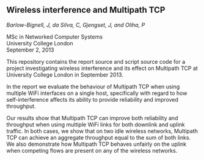 ## Wireless interference and Multipath TCP
*Barlow-Bignell, J, da Silva, C, Gjengset, J, and Oliha, P*

MSc in Networked Computer Systems  
University College London  
September 2, 2013

This repository contains the report source and script source code for a project
investigating wireless interference and its effect on Multipath TCP at
University College London in September 2013.

In the report we evaluate the behaviour of Multipath TCP when using multiple
WiFi interfaces on a single host, specifically with regard to how
self-interference affects its ability to provide reliability and improved
throughput.

Our results show that Multipath TCP can improve both reliability and throughput
when using multiple WiFi links for both downlink and uplink traffic. In both
cases, we show that on two idle wireless networks, Multipath TCP can achieve an
aggregate throughput equal to the sum of both links. We also demonstrate how
Multipath TCP behaves unfairly on the uplink when competing flows are present on
any of the wireless networks.
